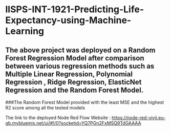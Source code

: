# llSPS-INT-1921-Predicting-Life-Expectancy-using-Machine-Learning
## The above project was deployed on a Random Forest Regression Model after comparison between various regression methods such as Multiple Linear Regression, Polynomial Regression , Ridge Regression, ElasticNet Regression and the Random Forest Model.

###The Random Forest Model provided with the least MSE and the highest R2 score among all the tested models

The link to the deployed Node Red Flow Website : https://node-red-vivjj.eu-gb.mybluemix.net/ui/#!/0?socketid=YQ7PGn2FxMSQ9TdGAAAA
